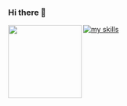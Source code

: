 ### Hi there 👋
<div>
  <a href="https://github.com/arsaga-partners">
    <img align="left" height="150px" src="https://github-readme-stats.vercel.app/api?username=YusukeSuzuki98&count_private=true&show_icons=true&theme=dracula" />
  </a>
  <a href="https://skillicons.dev">
    <img alt="my skills" src="https://skillicons.dev/icons?theme=light&perline=8&i=html,css,js,jquery,ts,react,vue,scala,php,laravel,flutter,firebase,docker,git,github,githubactions" />
  </a>
</div>
<br>

